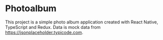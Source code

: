 # Photoalbum

This project is a simple photo album application created with React Native, TypeScript and Redux. 
Data is mock data from https://jsonplaceholder.typicode.com.
